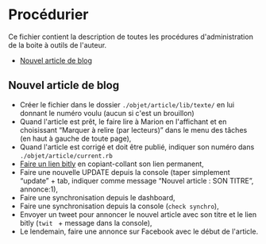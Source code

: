 # Procédurier

Ce fichier contient la description de toutes les procédures d'administration de la boite à outils de l'auteur.

* [Nouvel article de blog](#nouvelarticle)


<a name='nouvelarticle'></a>

## Nouvel article de blog

* Créer le fichier dans le dossier `./objet/article/lib/texte/` en lui donnant le numéro voulu (aucun si c'est un brouillon)
* Quand l'article est prêt, le faire lire à Marion en l'affichant et en choisissant “Marquer à relire (par lecteurs)” dans le menu des tâches (en haut à gauche de toute page),
* Quand l'article est corrigé et doit être publié, indiquer son numéro dans `./objet/article/current.rb`
* [Faire un lien bitly](https://app.bitly.com/bitlinks/1TkHhvC) en copiant-collant son lien permanent,
* Faire une nouvelle UPDATE depuis la console (taper simplement “update” + tab, indiquer comme message “Nouvel article : SON TITRE”, annonce:1),
* Faire une synchronisation depuis le dashboard,
* Faire une synchronisation depuis la console (`check synchro`),
* Envoyer un tweet pour annoncer le nouvel article avec son titre et le lien bitly (`twit ` + message dans la console),
* Le lendemain, faire une annonce sur Facebook avec le début de l'article.
